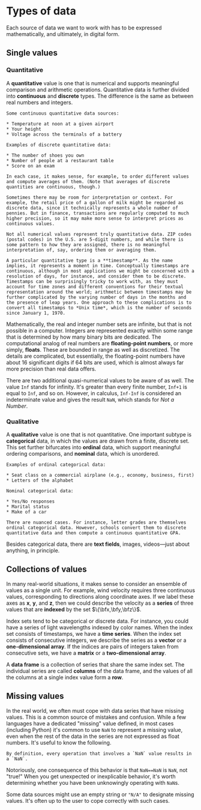 # Types of data

Each source of data we want to work with has to be expressed mathematically, and ultimately, in digital form. 

## Single values

### Quantitative

A **quantitative** value is one that is numerical and supports meaningful comparison and arithmetic operations. Quantitative data is further divided into **continuous** and **discrete** types. The difference is the same as between real numbers and integers. 

```{prf:example}
Some continuous quantitative data sources:

* Temperature at noon at a given airport
* Your height
* Voltage across the terminals of a battery

Examples of discrete quantitative data:

* The number of shoes you own
* Number of people at a restaurant table
* Score on an exam

In each case, it makes sense, for example, to order different values and compute averages of them. (Note that averages of discrete quantities are continuous, though.)

Sometimes there may be room for interpretation or context. For example, the retail price of a gallon of milk might be regarded as discrete data, since it technically represents a whole number of pennies. But in finance, transactions are regularly computed to much higher precision, so it may make more sense to interpret prices as continuous values.
```

```{prf:example}
Not all numerical values represent truly quantitative data. ZIP codes (postal codes) in the U.S. are 5-digit numbers, and while there is some pattern to how they are assigned, there is no meaningful interpretation of, say, ordering them or averaging them.
```

```{prf:example}
A particular quantitative type is a **timestamp**. As the name implies, it represents a moment in time. Conceptually timestamps are continuous, although in most applications we might be concerned with a resolution of days, for instance, and consider them to be discrete. Timestamps can be surprisingly tricky to work with, as they must account for time zones and different conventions for their textual representation around the world; arithmetic between timestamps may be further complicated by the varying number of days in the months and the presence of leap years. One approach to these complications is to convert all timestamps to *Unix time*, which is the number of seconds since January 1, 1970. 
```

Mathematically, the real and integer number sets are infinite, but that is not possible in a computer. Integers are represented exactly within some range that is determined by how many binary bits are dedicated. The computational analog of real numbers are **floating-point numbers**, or more simply, **floats**. These are bounded in range as well as discretized. The details are complicated, but essentially, the floating-point numbers have about 16 significant digits if 64 bits are used, which is almost always far more precision than real data offers.

There are two additional quasi-numerical values to be aware of as well. The value `Inf` stands for infinity. It's greater than every finite number, `Inf+1` is equal to `Inf`, and so on. However, in calculus, `Inf-Inf` is considered an indeterminate value and gives the result `NaN`, which stands for *Not a Number*.

### Qualitative

A **qualitative** value is one that is not quantitative. One important subtype is **categorical** data, in which the values are drawn from a finite, discrete set. This set further bifurcates into **ordinal** data, which support meaningful ordering comparisons, and **nominal** data, which is unordered.

```{prf:example}
Examples of ordinal categorical data:

* Seat class on a commercial airplane (e.g., economy, business, first)
* Letters of the alphabet

Nominal categorical data:

* Yes/No responses
* Marital status
* Make of a car

There are nuanced cases. For instance, letter grades are themselves ordinal categorical data. However, schools convert them to discrete quantitative data and then compute a continuous quantitative GPA.
```

Besides categorical data, there are **text fields**, images, videos—just about anything, in principle. 

## Collections of values

In many real-world situations, it makes sense to consider an ensemble of values as a single unit. For example, wind velocity requires three continuous values, corresponding to directions along coordinate axes. If we label these axes as **x**, **y**, and **z**, then we could describe the velocity as a **series** of three values that are **indexed** by the set $\{\bfx,\bfy,\bfz\}$. 

Index sets tend to be categorical or discrete data. For instance, you could have a series of light wavelengths indexed by color names. When the index set consists of timestamps, we have a **time series**. When the index set consists of consecutive integers, we describe the series as a **vector** or a **one-dimensional array**. If the indices are pairs of integers taken from consecutive sets, we have a **matrix** or a **two-dimensional array**.

A **data frame** is a collection of series that share the same index set. The individual series are called **columns** of the data frame, and the values of all the columns at a single index value form a **row**. 

## Missing values

In the real world, we often must cope with data series that have missing values. This is a common source of mistakes and confusion. While a few languages have a dedicated "missing" value defined, in most cases (including Python) it's common to use `NaN` to represent a missing value, even when the rest of the data in the series are not expressed as float numbers. It's useful to know the following. 

```{warning}
By definition, every operation that involves a `NaN` value results in a `NaN`.
```

Notoriously, one consequence of this behavior is that `NaN==NaN` is `NaN`, not "true!" When you get unexpected or inexplicable behavior, it's worth determining whether you have been unknowingly operating with `NaN`s.

Some data sources might use an empty string or `"N/A"` to designate missing values. It's often up to the user to cope correctly with such cases. 

